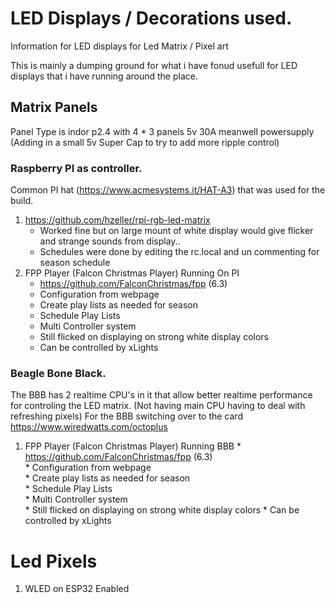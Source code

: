 # LED Displays / Decorations used.
Information for LED displays for Led Matrix / Pixel art

This is mainly a dumping ground for what i have fonud usefull for LED displays that i have running around the place.

## Matrix Panels
Panel Type is indor p2.4 with 4 * 3 panels
5v 30A meanwell powersupply
(Adding in a small 5v Super Cap to try to add more ripple control)

### Raspberry PI as controller.  
Common PI hat (https://www.acmesystems.it/HAT-A3) that was used for the build.
  1. https://github.com/hzeller/rpi-rgb-led-matrix  
     * Worked fine but on large mount of white display would give flicker and strange sounds from display..  
     * Schedules were done by editing the rc.local and un commenting for season schedule
  2. FPP Player (Falcon Christmas Player) Running On PI 
     * https://github.com/FalconChristmas/fpp (6.3)  
     * Configuration from webpage  
     * Create play lists as needed for season  
     * Schedule Play Lists  
     * Multi Controller system  
     * Still flicked on displaying on strong white display colors 
     * Can be controlled by xLights

### Beagle Bone Black. 
The BBB has 2 realtime CPU's in it that allow better realtime performance for controling the LED matrix. (Not having main CPU having to deal with refreshing pixels)
For the BBB switching over to the card https://www.wiredwatts.com/octoplus 
   1. FPP Player (Falcon Christmas Player) Running BBB
     * https://github.com/FalconChristmas/fpp (6.3)  
     * Configuration from webpage  
     * Create play lists as needed for season  
     * Schedule Play Lists  
     * Multi Controller system  
     * Still flicked on displaying on strong white display colors 
     * Can be controlled by xLights
   
# Led Pixels
1. WLED on ESP32
Enabled 
